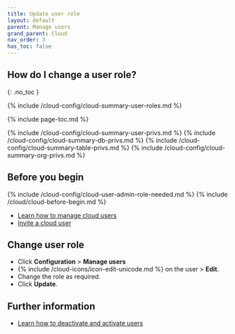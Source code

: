 ```yaml
---
title: Update user role
layout: default
parent: Manage users
grand_parent: Cloud
nav_order: 3
has_toc: false
---
```


## How do I change a user role?
{: .no_toc }

{% include /cloud-config/cloud-summary-user-roles.md %}

{% include page-toc.md %}

{% include /cloud-config/cloud-summary-user-privs.md %}
{% include /cloud-config/cloud-summary-db-privs.md %}
{% include /cloud-config/cloud-summary-table-privs.md %}
{% include /cloud-config/cloud-summary-org-privs.md %}

## Before you begin

{% include /cloud-config/cloud-user-admin-role-needed.md %}
{% include /cloud/cloud-before-begin.md %}
* [Learn how to manage cloud users](/cloud/cloud-configuration/cloud-users-manage)
* [Invite a cloud user](/cloud/cloud-configuration/cloud-user-invite)

## Change user role

* Click **Configuration** > **Manage users**
* {% include /cloud-icons/icon-edit-unicode.md %} on the user > **Edit**.
* Change the role as required.
* Click **Update**.

## Further information

* [Learn how to deactivate and activate users](/cloud/cloud-configuration/cloud-user-deactivate)
